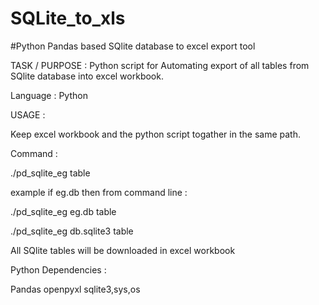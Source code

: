 # SQLite_to_xls
#Python Pandas based SQlite database to excel export tool

TASK / PURPOSE : Python script for Automating export of all tables from SQlite database into excel workbook.

Language : Python

USAGE :

Keep excel workbook and the python script togather in the same path.

Command :

./pd_sqlite_eg <SQlite Databasename> table

example if eg.db then from command line :

./pd_sqlite_eg eg.db table

./pd_sqlite_eg db.sqlite3 table

All SQlite tables will be downloaded in excel workbook

Python Dependencies :

Pandas
openpyxl
sqlite3,sys,os


